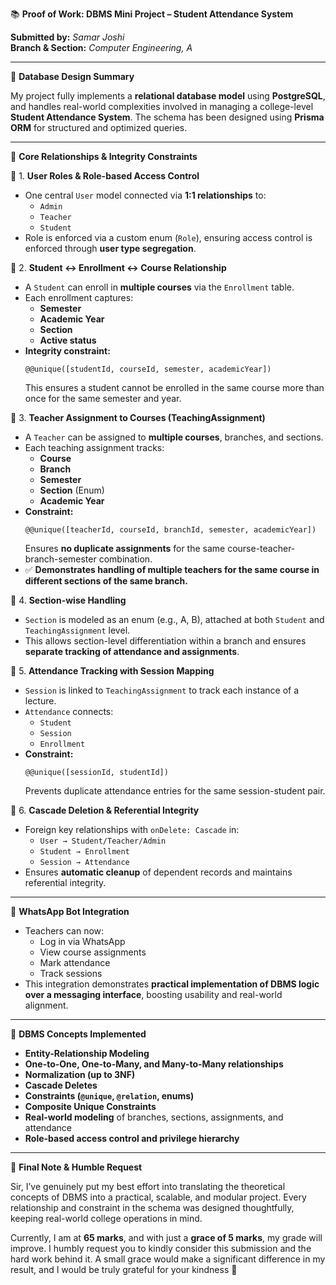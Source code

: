  📚 **Proof of Work: DBMS Mini Project – Student Attendance System**

**Submitted by:** *Samar Joshi*  
**Branch & Section:** *Computer Engineering, A*  

---

 🔧 **Database Design Summary**

My project fully implements a **relational database model** using **PostgreSQL**, and handles real-world complexities involved in managing a college-level **Student Attendance System**. The schema has been designed using **Prisma ORM** for structured and optimized queries.

---

 🔄 **Core Relationships & Integrity Constraints**

 🔹 1. **User Roles & Role-based Access Control**
- One central `User` model connected via **1:1 relationships** to:
  - `Admin`
  - `Teacher`
  - `Student`  
- Role is enforced via a custom enum (`Role`), ensuring access control is enforced through **user type segregation**.

 🔹 2. **Student ↔ Enrollment ↔ Course Relationship**
- A `Student` can enroll in **multiple courses** via the `Enrollment` table.
- Each enrollment captures:
  - **Semester**
  - **Academic Year**
  - **Section**
  - **Active status**
- **Integrity constraint:**  
  ```prisma
  @@unique([studentId, courseId, semester, academicYear])
  ```
  This ensures a student cannot be enrolled in the same course more than once for the same semester and year.

 🔹 3. **Teacher Assignment to Courses (TeachingAssignment)**
- A `Teacher` can be assigned to **multiple courses**, branches, and sections.
- Each teaching assignment tracks:
  - **Course**
  - **Branch**
  - **Semester**
  - **Section** (Enum)
  - **Academic Year**
- **Constraint:**  
  ```prisma
  @@unique([teacherId, courseId, branchId, semester, academicYear])
  ```
  Ensures **no duplicate assignments** for the same course-teacher-branch-semester combination.
- ✅ **Demonstrates handling of multiple teachers for the same course in different sections of the same branch.**

 🔹 4. **Section-wise Handling**
- `Section` is modeled as an enum (e.g., A, B), attached at both `Student` and `TeachingAssignment` level.
- This allows section-level differentiation within a branch and ensures **separate tracking of attendance and assignments**.

 🔹 5. **Attendance Tracking with Session Mapping**
- `Session` is linked to `TeachingAssignment` to track each instance of a lecture.
- `Attendance` connects:
  - `Student`
  - `Session`
  - `Enrollment`
- **Constraint:**  
  ```prisma
  @@unique([sessionId, studentId])
  ```
  Prevents duplicate attendance entries for the same session-student pair.

 🔹 6. **Cascade Deletion & Referential Integrity**
- Foreign key relationships with `onDelete: Cascade` in:
  - `User → Student/Teacher/Admin`
  - `Student → Enrollment`
  - `Session → Attendance`
- Ensures **automatic cleanup** of dependent records and maintains referential integrity.

---

 📲 **WhatsApp Bot Integration**
- Teachers can now:
  - Log in via WhatsApp
  - View course assignments
  - Mark attendance
  - Track sessions
- This integration demonstrates **practical implementation of DBMS logic over a messaging interface**, boosting usability and real-world alignment.

---

 🧠 **DBMS Concepts Implemented**
- **Entity-Relationship Modeling**
- **One-to-One, One-to-Many, and Many-to-Many relationships**
- **Normalization (up to 3NF)**
- **Cascade Deletes**
- **Constraints (`@unique`, `@relation`, enums)**
- **Composite Unique Constraints**
- **Real-world modeling** of branches, sections, assignments, and attendance
- **Role-based access control and privilege hierarchy**

---

 🙏 **Final Note & Humble Request**

Sir, I’ve genuinely put my best effort into translating the theoretical concepts of DBMS into a practical, scalable, and modular project. Every relationship and constraint in the schema was designed thoughtfully, keeping real-world college operations in mind.

Currently, I am at **65 marks**, and with just a **grace of 5 marks**, my grade will improve. I humbly request you to kindly consider this submission and the hard work behind it. A small grace would make a significant difference in my result, and I would be truly grateful for your kindness 🙏
